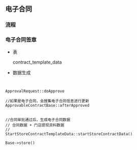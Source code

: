 ## 电子合同

### 流程



### 电子合同签章

* 表

  contract_template_data

* 数据生成

```


ApprovalRequest::doApprove

//如果是电子合同，会搜集电子合同信息进行更新
ApprovableContractBase::afterApproved


//合同审批通过后，生成电子合同数据
// 合同数据 + 门店提现资料数据
//
StartStoreContractTemplateData::startStoreContractData()

Base->store()
```